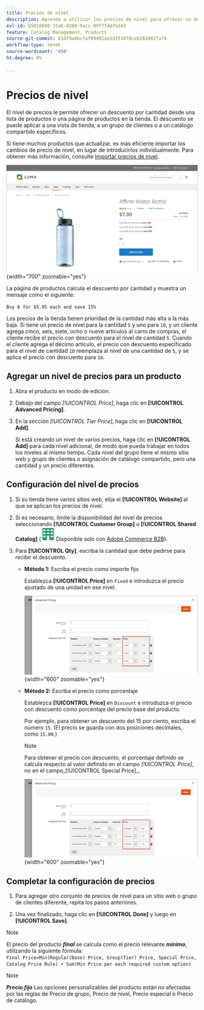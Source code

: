 ```yaml
---
title: Precios de nivel
description: Aprenda a utilizar los precios de nivel para ofrecer un descuento por cantidad desde una lista de productos o una página de productos.
exl-id: b5810899-31a6-4288-9acc-09f7f4dfbd43
feature: Catalog Management, Products
source-git-commit: 61df9a4bcfaf09491ae2d353478ceb281082fa74
workflow-type: tm+mt
source-wordcount: '458'
ht-degree: 0%

---
```


# Precios de nivel

El nivel de precios le permite ofrecer un descuento por cantidad desde una lista de productos o una página de productos en la tienda. El descuento se puede aplicar a una vista de tienda, a un grupo de clientes o a un catálogo compartido específicos.

Si tiene muchos productos que actualizar, es más eficiente importar los cambios de precio de nivel, en lugar de introducirlos individualmente. Para obtener más información, consulte [Importar precios de nivel](../systems/data-import-price-tier.md).

![Precio de nivel en una página de productos de tienda](./assets/product-price-tier-storefront.png){width="700" zoomable="yes"}

La página de productos calcula el descuento por cantidad y muestra un mensaje como el siguiente:

`Buy 6 for $5.95 each and save 15%`

Los precios de la tienda tienen prioridad de la cantidad más alta a la más baja. Si tiene un precio de nivel para la cantidad `5` y uno para `10`, y un cliente agrega cinco, seis, siete, ocho o nueve artículos al carro de compras, el cliente recibe el precio con descuento para el nivel de cantidad `5`. Cuando el cliente agrega el décimo artículo, el precio con descuento especificado para el nivel de cantidad `10` reemplaza al nivel de una cantidad de `5`, y se aplica el precio con descuento para `10`.

## Agregar un nivel de precios para un producto

1. Abra el producto en modo de edición.

1. Debajo del campo _[!UICONTROL Price]_, haga clic en **[!UICONTROL Advanced Pricing]**.

1. En la sección _[!UICONTROL Tier Price]_, haga clic en **[!UICONTROL Add]**.

   Si está creando un nivel de varios precios, haga clic en **[!UICONTROL Add]** para cada nivel adicional, de modo que pueda trabajar en todos los niveles al mismo tiempo. Cada nivel del grupo tiene el mismo sitio web y grupo de clientes o asignación de catálogo compartido, pero una cantidad y un precio diferentes.

## Configuración del nivel de precios

1. Si su tienda tiene varios sitios web, elija el **[!UICONTROL Website]** al que se aplican los precios de nivel.

1. Si es necesario, limite la disponibilidad del nivel de precios seleccionando **[!UICONTROL Customer Group]** o **[!UICONTROL Shared Catalog]** (![Adobe Commerce B2B](../assets/b2b.svg) Disponible solo con [Adobe Commerce B2B](./b2b/../introduction.md)).

1. Para **[!UICONTROL Qty]**, escriba la cantidad que debe pedirse para recibir el descuento.

   - **Método 1:** Escriba el precio como importe fijo

     Establezca **[!UICONTROL Price]** en `Fixed` e introduzca el precio ajustado de una unidad en ese nivel.

     ![Precio de nivel como importe fijo](./assets/product-price-tier-fixed.png){width="600" zoomable="yes"}

   - **Método 2:** Escriba el precio como porcentaje

     Establezca **[!UICONTROL Price]** en `Discount` e introduzca el precio con descuento como porcentaje del precio base del producto.

     Por ejemplo, para obtener un descuento del 15 por ciento, escriba el número `15`. (El precio se guarda con dos posiciones decimales, como `15.00`.)

     >[!NOTE]
     >
     >Para obtener el precio con descuento, el porcentaje definido se calcula respecto al valor definido en el campo _[!UICONTROL Price]_, no en el campo_[!UICONTROL Special Price]_.

     ![Precio de nivel como porcentaje](./assets/product-price-tier-discount.png){width="600" zoomable="yes"}

## Completar la configuración de precios

1. Para agregar otro conjunto de precios de nivel para un sitio web o grupo de clientes diferente, repita los pasos anteriores.

1. Una vez finalizado, haga clic en **[!UICONTROL Done]** y luego en **[!UICONTROL Save]**.

>[!NOTE]
>
>El precio del producto **_final_** se calcula como el precio relevante **_mínimo_**, utilizando la siguiente fórmula: <br/>`Final Price=Min(Regular(Base) Price, Group(Tier) Price, Special Price, Catalog Price Rule) + Sum(Min Price per each required custom option)`

>[!NOTE]
>
>**_Precio fijo_** Las opciones personalizables del producto están _no_ afectadas por las reglas de Precio de grupo, Precio de nivel, Precio especial o Precio de catálogo.

